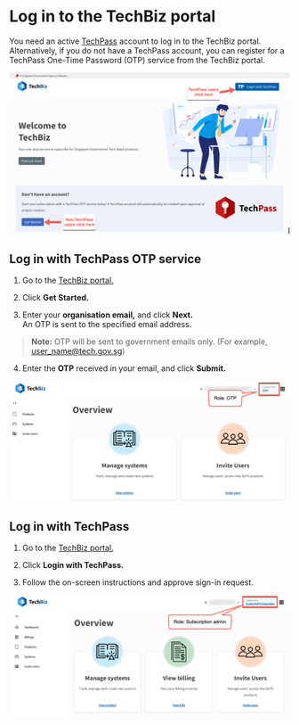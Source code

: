 # Log in to the TechBiz portal 

You need an active [TechPass](https://www.developer.tech.gov.sg/products/categories/digital-identity/techpass/overview.html) account to log in to the TechBiz portal. Alternatively, if you do not have a TechPass account, you can register for a TechPass One-Time Password (OTP) service from the TechBiz portal.

![Display Landing Page](/images/landing_page.png)

## Log in with TechPass OTP service

1.  Go to the [TechBiz portal.](http://portal.stg.techbiz.suite.gov.sg/)

2.  Click **Get Started.**

3.  Enter your **organisation email,** and click **Next.**   
An OTP is sent to the specified email address.

> **Note:** OTP will be sent to government emails only. (For example, user_name@tech.gov.sg)

4.  Enter the **OTP** received in your email, and click **Submit.**

![Display Overview](/images/TechBiz_overviewwo.png)

## Log in with TechPass

1.  Go to the [TechBiz portal.](http://portal.stg.techbiz.suite.gov.sg/)

2.  Click **Login with TechPass.**

3.  Follow the on-screen instructions and approve sign-in request.

![Display Overview](/images/TechBiz_overview.png)